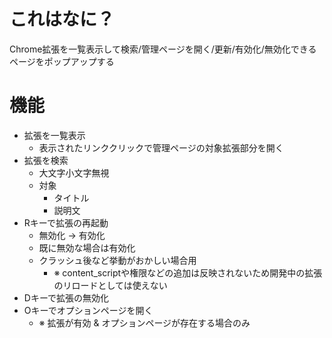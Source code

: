 # これはなに？
Chrome拡張を一覧表示して検索/管理ページを開く/更新/有効化/無効化できるページをポップアップする

# 機能
* 拡張を一覧表示
	* 表示されたリンククリックで管理ページの対象拡張部分を開く
* 拡張を検索
	* 大文字小文字無視
	* 対象
		* タイトル
		* 説明文
* Rキーで拡張の再起動
	* 無効化 -> 有効化
	* 既に無効な場合は有効化
	* クラッシュ後など挙動がおかしい場合用
		* ※ content_scriptや権限などの追加は反映されないため開発中の拡張のリロードとしては使えない
* Dキーで拡張の無効化
* Oキーでオプションページを開く
	* ※ 拡張が有効 & オプションページが存在する場合のみ
